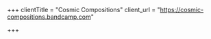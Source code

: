 +++
clientTitle = "Cosmic Compositions"
client_url = "https://cosmic-compositions.bandcamp.com"

+++

